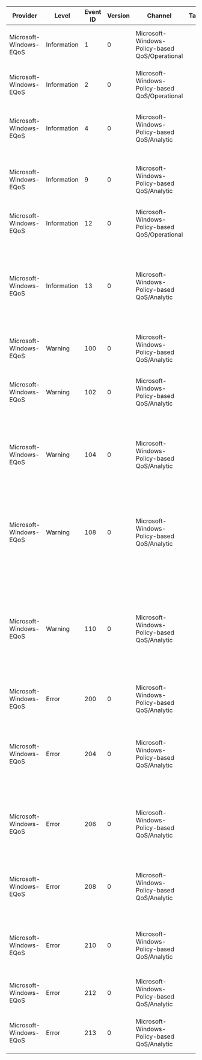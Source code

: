 Provider                |  Level        |  Event ID  |  Version  |  Channel                                         |  Task  |  Opcode  |  Keyword  |  Message
------------------------|---------------|------------|-----------|--------------------------------------------------|--------|----------|-----------|---------------------------------------------------------------------------------------------------------------------------------------------------------------------------------------------------------------------------------
Microsoft-Windows-EQoS  |  Information  |  1         |  0        |  Microsoft-Windows-Policy-based QoS/Operational  |        |          |           |  {PolicyType} QoS policies successfully refreshed. No changes detected.
Microsoft-Windows-EQoS  |  Information  |  2         |  0        |  Microsoft-Windows-Policy-based QoS/Operational  |        |          |           |  {PolicyType} QoS policies successfully refreshed. Policy changes detected.
Microsoft-Windows-EQoS  |  Information  |  4         |  0        |  Microsoft-Windows-Policy-based QoS/Analytic     |        |          |           |  The Advanced QoS Setting for inbound TCP throughput level successfully refreshed. {Level}
Microsoft-Windows-EQoS  |  Information  |  9         |  0        |  Microsoft-Windows-Policy-based QoS/Analytic     |        |          |           |  The Advanced QoS Setting for DSCP marking overrides successfully refreshed. {Setting}
Microsoft-Windows-EQoS  |  Information  |  12        |  0        |  Microsoft-Windows-Policy-based QoS/Operational  |        |          |           |
Microsoft-Windows-EQoS  |  Information  |  13        |  0        |  Microsoft-Windows-Policy-based QoS/Analytic     |        |          |           |  In the past {Hours} hour(s) and {Minutes} minute(s); {Collisions} HTTP.SYS responses have had their application requested QoS conflict with URL QoS policies.
Microsoft-Windows-EQoS  |  Warning      |  100       |  0        |  Microsoft-Windows-Policy-based QoS/Analytic     |        |          |           |
Microsoft-Windows-EQoS  |  Warning      |  102       |  0        |  Microsoft-Windows-Policy-based QoS/Analytic     |        |          |           |  A {PolicyType} QoS policy "{PolicyName}" has an invalid version number. This policy will not be applied.
Microsoft-Windows-EQoS  |  Warning      |  104       |  0        |  Microsoft-Windows-Policy-based QoS/Analytic     |        |          |           |  A {PolicyType} QoS policy "{PolicyName}" does not specify a QoS parameter (e.g. DSCP value; throttle rate; etc.) This policy will not be applied.
Microsoft-Windows-EQoS  |  Warning      |  108       |  0        |  Microsoft-Windows-Policy-based QoS/Analytic     |        |          |           |  A {PolicyType} QoS policy "{PolicyName}" potentially conflicts with other QoS policies. See documentation for rules about which policy will be applied at packet send time.
Microsoft-Windows-EQoS  |  Warning      |  110       |  0        |  Microsoft-Windows-Policy-based QoS/Analytic     |        |          |           |  A {PolicyType} QoS policy "{PolicyName}" was ignored because the application path could not be processed. The application path may be totally invalid; or has an invalid drive letter; or contains network-mapped drive letter.
Microsoft-Windows-EQoS  |  Error        |  200       |  0        |  Microsoft-Windows-Policy-based QoS/Analytic     |        |          |           |  {PolicyType} QoS policies failed to refresh. Error code: {NtStatus}
Microsoft-Windows-EQoS  |  Error        |  204       |  0        |  Microsoft-Windows-Policy-based QoS/Analytic     |        |          |           |  A {PolicyType} QoS policy exceeds the maximum allowed name length. The offending policy is listed under the relevant policy root key with index {Index}.
Microsoft-Windows-EQoS  |  Error        |  206       |  0        |  Microsoft-Windows-Policy-based QoS/Analytic     |        |          |           |  A {PolicyType} QoS policy has a zero length name. The offending policy is listed under the relevant policy root key with index {Index}.
Microsoft-Windows-EQoS  |  Error        |  208       |  0        |  Microsoft-Windows-Policy-based QoS/Analytic     |        |          |           |  Failed to open the registry subkey for a {PolicyType} QoS policy. The policy is listed under the relevant policy root key with index {Index}.
Microsoft-Windows-EQoS  |  Error        |  210       |  0        |  Microsoft-Windows-Policy-based QoS/Analytic     |        |          |           |  Failed to read or validate the "{PolicyFieldName}" field for {PolicyType} QoS policy named "{PolicyName}".
Microsoft-Windows-EQoS  |  Error        |  212       |  0        |  Microsoft-Windows-Policy-based QoS/Analytic     |        |          |           |  Failed to read or set inbound TCP throughput level. Error code: {NtStatus}
Microsoft-Windows-EQoS  |  Error        |  213       |  0        |  Microsoft-Windows-Policy-based QoS/Analytic     |        |          |           |  Failed to read or set the DSCP marking override setting. Error code: {NtStatus}